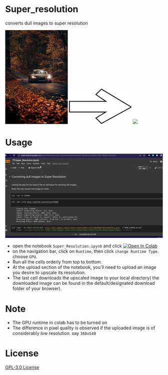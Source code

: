 # Super_resolution
converts dull images to super resolution


<div>
 <span align="left">
  <img width="200" heigt="200" src="https://github.com/Nnamaka/super_resolution/blob/main/files/roberto-nickson-Yp9FdEqaCdk-unsplash.jpg">
</span>
 
 
 <span align="center">
  <img width="200" heigt="260" src="https://github.com/Nnamaka/super_resolution/blob/main/files/pngegg%20(1).png">
</span>
 
 
 <span align="right">
  <img width="200" heigt="200" src="https://github.com/Nnamaka/super_resolution/blob/main/files/roberto-nickson-Yp9FdEqaCdk-unsplash_rlt%20(1).png">
</span>
</div>



# Usage

<p align="center">
  <img src="https://github.com/Nnamaka/super_resolution/blob/main/files/steps.gif">
</p>

- open the notebook `Super_Resolution.ipynb` and click [![Open In Colab](https://colab.research.google.com/assets/colab-badge.svg)](https://colab.research.google.com/github/Nnamaka/super_resolution/blob/main/Super_Resolution.ipynb) 
- on the navigation bar, click on `Runtime`, then click `change Runtime Type`. choose `GPU`.
- Run all the cells orderly from top to bottom.
- At the upload section of the notebook, you'll need to upload an image you desire to upscale its resolution.
- The last cell downloads the upscaled image to your local directory( the downloaded image can be found in the default/designated download folder of your browser).



# Note

- The GPU runtime in colab has to be turned on
- The difference in pixel quality is observed if the uploaded image is of considerably low resolution. say `360x540`

# License

<a href="https://github.com/Nnamaka/super_resolution/blob/main/LICENSE">GPL-3.0 License</a>
